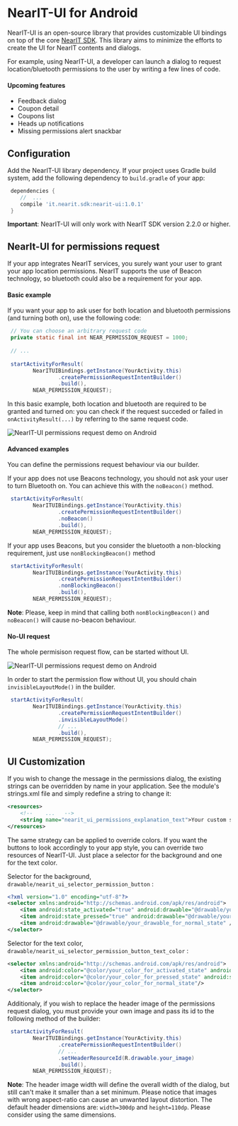 # NearIT-UI for Android
NearIT-UI is an open-source library that provides customizable UI bindings on top of the core [NearIT SDK](https://github.com/nearit/Android-SDK).
This library aims to minimize the efforts to create the UI for NearIT contents and dialogs.

For example, using NearIT-UI, a developer can launch a dialog to request location/bluetooth permissions to the user by writing a few lines of code.

#### Upcoming features
- Feedback dialog
- Coupon detail
- Coupons list
- Heads up notifications
- Missing permissions alert snackbar

## Configuration
Add the NearIT-UI library dependency. If your project uses Gradle build system, add the following dependency to `build.gradle` of your app:

```groovy
 dependencies {
    //  ...
    compile 'it.nearit.sdk:nearit-ui:1.0.1'
 }
```

**Important**: NearIT-UI will only work with NearIT SDK version 2.2.0 or higher.

## NearIt-UI for permissions request
If your app integrates NearIT services, you surely want your user to grant your app location permissions. NearIT supports the use of Beacon technology, so bluetooth could also be a requirement for your app.

#### Basic example
If you want your app to ask user for both location and bluetooth permissions (and turning both on), use the following code:

```java
 // You can choose an arbitrary request code
 private static final int NEAR_PERMISSION_REQUEST = 1000;
 
 // ...
 
 startActivityForResult(
        NearITUIBindings.getInstance(YourActivity.this)
                .createPermissionRequestIntentBuilder()
                .build(),
        NEAR_PERMISSION_REQUEST);
```

In this basic example, both location and bluetooth are required to be granted and turned on: you can check if the request succeded or failed in `onActivityResult(...)` by referring to the same request code.

![NearIT-UI permissions request demo on Android](demo_basic.gif)

#### Advanced examples
You can define the permissions request behaviour via our builder.

If your app does not use Beacons technology, you should not ask your user to turn Bluetooth on. You can achieve this with the `noBeacon()` method.

```java
 startActivityForResult(
        NearITUIBindings.getInstance(YourActivity.this)
                .createPermissionRequestIntentBuilder()
                .noBeacon()
                .build(),
        NEAR_PERMISSION_REQUEST);
```

If your app uses Beacons, but you consider the bluetooth a non-blocking requirement, just use `nonBlockingBeacon()` method

```java
 startActivityForResult(
        NearITUIBindings.getInstance(YourActivity.this)
                .createPermissionRequestIntentBuilder()
                .nonBlockingBeacon()
                .build(),
        NEAR_PERMISSION_REQUEST);
```

**Note**: Please, keep in mind that calling both `nonBlockingBeacon()` and `noBeacon()` will cause no-beacon behaviour.

#### No-UI request
The whole permisison request flow, can be started without UI. 

![NearIT-UI permissions request demo on Android](demo_invisible.gif)

In order to start the permission flow without UI, you should chain `invisibleLayoutMode()` in the builder.

```java
 startActivityForResult(
        NearITUIBindings.getInstance(YourActivity.this)
                .createPermissionRequestIntentBuilder()
                .invisibleLayoutMode()
                // ...
                .build(),
        NEAR_PERMISSION_REQUEST);
```

## UI Customization

If you wish to change the message in the permissions dialog, the existing strings can be overridden by name in your application. See the module's strings.xml file and simply redefine a string to change it:

```xml
<resources>
    <!--    ...   -->
    <string name="nearit_ui_permissions_explanation_text">Your custom string</string>
</resources>
```

The same strategy can be applied to override colors. If you want the buttons to look accordingly to your app style, you can override two resources of NearIT-UI. Just place a selector for the background and one for the text color.

Selector for the background, `drawable/nearit_ui_selector_permission_button` :

```xml
<?xml version="1.0" encoding="utf-8"?>
<selector xmlns:android="http://schemas.android.com/apk/res/android">
    <item android:state_activated="true" android:drawable="@drawable/your_drawable_for_activated_state" />
    <item android:state_pressed="true" android:drawable="@drawable/your_drawable_for_selected_state" />
    <item android:drawable="@drawable/your_drawable_for_normal_state" />
</selector>
```

Selector for the text color, `drawable/nearit_ui_selector_permission_button_text_color` :

```xml
<selector xmlns:android="http://schemas.android.com/apk/res/android">
    <item android:color="@color/your_color_for_activated_state" android:state_activated="true"/>
    <item android:color="@color/your_color_for_pressed_state" android:state_pressed="true"/>
    <item android:color="@color/your_color_for_normal_state"/>
</selector>
```

Additionaly, if you wish to replace the header image of the permissions request dialog, you must provide your own image and pass its id to the following method of the builder:

```java
 startActivityForResult(
        NearITUIBindings.getInstance(YourActivity.this)
                .createPermissionRequestIntentBuilder()
                // ...
                .setHeaderResourceId(R.drawable.your_image) 
                .build(),
        NEAR_PERMISSION_REQUEST);
```

**Note**: The header image width will define the overall width of the dialog, but still can't make it smaller than a set minimum. Please notice that images with wrong aspect-ratio can cause an unwanted layout distortion.
The default header dimensions are: `width=300dp` and `height=110dp`. Please consider using the same dimensions.
